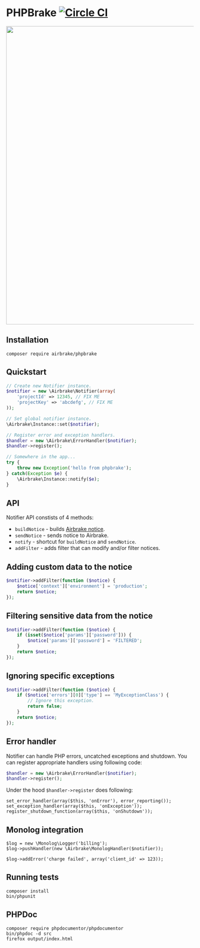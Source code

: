 # PHPBrake [![Circle CI](https://circleci.com/gh/airbrake/phpbrake.svg?style=svg)](https://circleci.com/gh/airbrake/phpbrake)

<img src="http://f.cl.ly/items/0e2f2R2I0i081N2w3R0a/php.jpg" width="800px">

## Installation

    composer require airbrake/phpbrake

## Quickstart

```php
// Create new Notifier instance.
$notifier = new \Airbrake\Notifier(array(
    'projectId' => 12345, // FIX ME
    'projectKey' => 'abcdefg', // FIX ME
));

// Set global notifier instance.
\Airbrake\Instance::set($notifier);

// Register error and exception handlers.
$handler = new \Airbrake\ErrorHandler($notifier);
$handler->register();

// Somewhere in the app...
try {
    throw new Exception('hello from phpbrake');
} catch(Exception $e) {
    \Airbrake\Instance::notify($e);
}
```

## API

Notifier API constists of 4 methods:
- `buildNotice` - builds [Airbrake notice](https://airbrake.io/docs/#create-notice-v3).
- `sendNotice` - sends notice to Airbrake.
- `notify` - shortcut for `buildNotice` and `sendNotice`.
- `addFilter` - adds filter that can modify and/or filter notices.

## Adding custom data to the notice

```php
$notifier->addFilter(function ($notice) {
    $notice['context']['environment'] = 'production';
    return $notice;
});
```

## Filtering sensitive data from the notice

```php
$notifier->addFilter(function ($notice) {
    if (isset($notice['params']['password'])) {
        $notice['params']['password'] = 'FILTERED';
    }
    return $notice;
});
```

## Ignoring specific exceptions

```php
$notifier->addFilter(function ($notice) {
    if ($notice['errors'][0]['type'] == 'MyExceptionClass') {
        // Ignore this exception.
        return false;
    }
    return $notice;
});
```

## Error handler

Notifier can handle PHP errors, uncatched exceptions and shutdown. You can register appropriate handlers using following code:

```php
$handler = new \Airbrake\ErrorHandler($notifier);
$handler->register();
```

Under the hood `$handler->register` does following:

```
set_error_handler(array($this, 'onError'), error_reporting());
set_exception_handler(array($this, 'onException'));
register_shutdown_function(array($this, 'onShutdown'));
```

## Monolog integration

```
$log = new \Monolog\Logger('billing');
$log->pushHandler(new \Airbrake\MonologHandler($notifier));

$log->addError('charge failed', array('client_id' => 123));
```

## Running tests

    composer install
    bin/phpunit

## PHPDoc

    composer require phpdocumentor/phpdocumentor
    bin/phpdoc -d src
    firefox output/index.html
